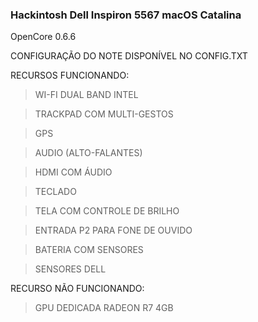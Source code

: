 ### Hackintosh Dell Inspiron 5567  macOS Catalina ###
OpenCore 0.6.6

CONFIGURAÇÃO DO NOTE DISPONÍVEL NO CONFIG.TXT



RECURSOS FUNCIONANDO:

> WI-FI DUAL BAND INTEL

> TRACKPAD COM MULTI-GESTOS

> GPS

> AUDIO (ALTO-FALANTES)

> HDMI COM ÁUDIO

> TECLADO

> TELA COM CONTROLE DE BRILHO

> ENTRADA P2 PARA FONE DE OUVIDO

> BATERIA COM SENSORES

> SENSORES DELL

RECURSO NÃO FUNCIONANDO:

> GPU DEDICADA RADEON R7 4GB
